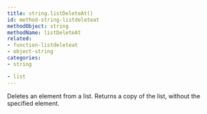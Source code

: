 ```yaml
---
title: string.listDeleteAt()
id: method-string-listdeleteat
methodObject: string
methodName: listDeleteAt
related:
- function-listdeleteat
- object-string
categories:
- string

- list
---
```


Deletes an element from a list.
        Returns a copy of the list, without the specified element.